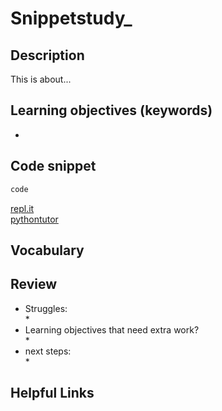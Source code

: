 # Snippetstudy_
<!---
- software tools to visualize code behavior
- Using paper & pencil to sketch code behavior
- Describing & predicting code behavior
- Understanding the same code from different perspectives
- Selecting the right visualization tools for your use case
--->
## Description
This is about...

<!---
personal note: use ctrl+f and lookup "continued" to find where you haven't finish.
-->

## Learning objectives (keywords)
* 

## Code snippet
```js
code
```
[repl.it]()  
[pythontutor]()  
   
## Vocabulary
   
## Review
* Struggles:   
  *   
* Learning objectives that need extra work?   
  *
* next steps:   
  * 
   
## Helpful Links
